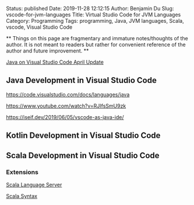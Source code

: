 Status: published
Date: 2019-11-28 12:12:15
Author: Benjamin Du
Slug: vscode-for-jvm-languages
Title: Virtual Studio Code for JVM Languages
Category: Programming
Tags: programming, Java, JVM languages, Scala, vscode, Visual Studio Code

**
Things on this page are fragmentary and immature notes/thoughts of the author.
It is not meant to readers but rather for convenient reference of the author and future improvement.
**

[Java on Visual Studio Code April Update](https://devblogs.microsoft.com/visualstudio/java-on-visual-studio-code-april-update/)


## Java Development in Visual Studio Code

https://code.visualstudio.com/docs/languages/java

https://www.youtube.com/watch?v=RJIfsSmU9zk

https://iseif.dev/2019/06/05/vscode-as-java-ide/

## Kotlin Development in Visual Studio Code

## Scala Development in Visual Studio Code

### Extensions

[Scala Language Server](https://marketplace.visualstudio.com/items?itemName=dragos.scala-lsp)

[Scala Syntax](https://marketplace.visualstudio.com/items?itemName=scala-lang.scala)
